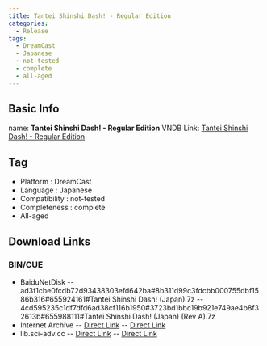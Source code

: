 ```yaml
---
title: Tantei Shinshi Dash! - Regular Edition
categories:
  - Release
tags:
  - DreamCast
  - Japanese
  - not-tested
  - complete
  - all-aged
---
```

## Basic Info

name: **Tantei Shinshi Dash! - Regular Edition**
VNDB Link: [Tantei Shinshi Dash! - Regular Edition](https://vndb.org/r4660)

## Tag
 - Platform : DreamCast
 - Language : Japanese
 - Compatibility : not-tested
 - Completeness : complete
 - All-aged

## Download Links
### BIN/CUE
 - BaiduNetDisk
 -- ad3f1cbe0fcdb72d93438303efd642ba#8b311d99c3fdcbb000755dbf1586b316#655924161#Tantei Shinshi Dash! (Japan).7z
 -- 4cd595235c1df7dfd6ad38cf116b1950#3723bd1bbc19b921e749ae4b8f32613b#655988111#Tantei Shinshi Dash! (Japan) (Rev A).7z
 - Internet Archive
 -- [Direct Link](https://archive.org/download/sega_dreamcast/Tantei%20Shinshi%20Dash%21%20%28Japan%29.zip)
 -- [Direct Link](https://archive.org/download/sega_dreamcast/Tantei%20Shinshi%20Dash%21%20%28Japan%29%20%28Rev%20A%29.zip)
 - lib.sci-adv.cc
 -- [Direct Link](https://pan.mcseekeri.top/api/raw/?path=/K%E7%A4%BE%E6%95%B4%E5%90%88/Tantei%20Shinshi%20Dash!%20%28Japan%29.7z)
 -- [Direct Link](https://pan.mcseekeri.top/api/raw/?path=/K%E7%A4%BE%E6%95%B4%E5%90%88/Tantei%20Shinshi%20Dash!%20%28Japan%29%20%28Rev%20A%29.7z)